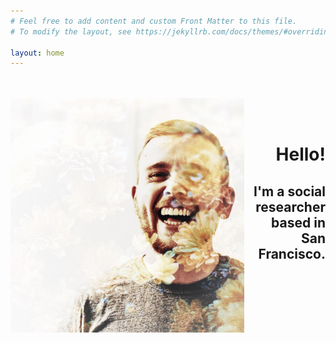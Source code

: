 ```yaml
---
# Feel free to add content and custom Front Matter to this file.
# To modify the layout, see https://jekyllrb.com/docs/themes/#overriding-theme-defaults

layout: home
---
```

<body>
  <div stle="clear: both">
    <div style="float: left;">
      <br> <br>
      <img src="/images/00.jpg" height=375px>
    </div>
    <div style="text-align: right;">
      <br><br><br><br>
      <h1><b>Hello!</b></h1>
      <h2>I'm a social researcher based in San Francisco.</h2>
    </div>
  </div>
</body>
